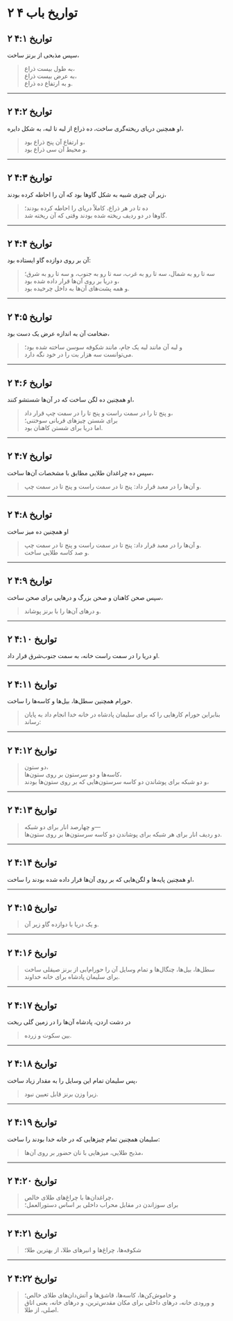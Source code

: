 # ۲ تواریخ باب ۴

## ۲ تواریخ ۴:۱

سپس مذبحی از برنز ساخت،

> به طول بیست ذراع،  
> به عرض بیست ذراع،  
> و به ارتفاع ده ذراع.

---

## ۲ تواریخ ۴:۲

او همچنین دریای ریخته‌گری ساخت، ده ذراع از لبه تا لبه، به شکل دایره،

> و ارتفاع آن پنج ذراع بود،  
> و محیط آن سی ذراع بود.

---

## ۲ تواریخ ۴:۳

زیر آن چیزی شبیه به شکل گاوها بود که آن را احاطه کرده بودند،

> ده تا در هر ذراع، کاملاً دریای را احاطه کرده بودند؛  
> گاوها در دو ردیف ریخته شده بودند وقتی که آن ریخته شد.

---

## ۲ تواریخ ۴:۴

آن بر روی دوازده گاو ایستاده بود:

> سه تا رو به شمال، سه تا رو به غرب، سه تا رو به جنوب، و سه تا رو به شرق؛  
> و دریا بر روی آن‌ها قرار داده شده بود،  
> و همه پشت‌های آن‌ها به داخل چرخیده بود.

---

## ۲ تواریخ ۴:۵

ضخامت آن به اندازه عرض یک دست بود،

> و لبه آن مانند لبه یک جام، مانند شکوفه سوسن ساخته شده بود؛  
> می‌توانست سه هزار بت را در خود نگه دارد.

---

## ۲ تواریخ ۴:۶

او همچنین ده لگن ساخت که در آن‌ها شستشو کنند،

> و پنج تا را در سمت راست و پنج تا را در سمت چپ قرار داد،  
> برای شستن چیزهای قربانی سوختنی؛  
> اما دریا برای شستن کاهنان بود.

---

## ۲ تواریخ ۴:۷

سپس ده چراغدان طلایی مطابق با مشخصات آن‌ها ساخت،

> و آن‌ها را در معبد قرار داد: پنج تا در سمت راست و پنج تا در سمت چپ.

---

## ۲ تواریخ ۴:۸

او همچنین ده میز ساخت

> و آن‌ها را در معبد قرار داد: پنج تا در سمت راست و پنج تا در سمت چپ.  
> و صد کاسه طلایی ساخت.

---

## ۲ تواریخ ۴:۹

سپس صحن کاهنان و صحن بزرگ و درهایی برای صحن ساخت،

> و درهای آن‌ها را با برنز پوشاند.

---

## ۲ تواریخ ۴:۱۰

او دریا را در سمت راست خانه، به سمت جنوب‌شرق قرار داد.

---

## ۲ تواریخ ۴:۱۱

حورام همچنین سطل‌ها، بیل‌ها و کاسه‌ها را ساخت.

> بنابراین حورام کارهایی را که برای سلیمان پادشاه در خانه خدا انجام داد به پایان رساند:

---

## ۲ تواریخ ۴:۱۲

> دو ستون،  
> کاسه‌ها و دو سرستون بر روی ستون‌ها،  
> و دو شبکه برای پوشاندن دو کاسه سرستون‌هایی که بر روی ستون‌ها بودند،

---

## ۲ تواریخ ۴:۱۳

> و چهارصد انار برای دو شبکه—  
> دو ردیف انار برای هر شبکه برای پوشاندن دو کاسه سرستون‌ها بر روی ستون‌ها.

---

## ۲ تواریخ ۴:۱۴

او همچنین پایه‌ها و لگن‌هایی که بر روی آن‌ها قرار داده شده بودند را ساخت،

---

## ۲ تواریخ ۴:۱۵

> و یک دریا با دوازده گاو زیر آن.

---

## ۲ تواریخ ۴:۱۶

> سطل‌ها، بیل‌ها، چنگال‌ها و تمام وسایل آن را حورام‌ابی از برنز صیقلی ساخت  
> برای سلیمان پادشاه برای خانه خداوند.

---

## ۲ تواریخ ۴:۱۷

در دشت اردن، پادشاه آن‌ها را در زمین گلی ریخت

> بین سکوت و زرده.

---

## ۲ تواریخ ۴:۱۸

پس سلیمان تمام این وسایل را به مقدار زیاد ساخت،

> زیرا وزن برنز قابل تعیین نبود.

---

## ۲ تواریخ ۴:۱۹

سلیمان همچنین تمام چیزهایی که در خانه خدا بودند را ساخت:

> مذبح طلایی، میزهایی با نان حضور بر روی آن‌ها،

---

## ۲ تواریخ ۴:۲۰

> چراغدان‌ها با چراغ‌های طلای خالص،  
> برای سوزاندن در مقابل محراب داخلی بر اساس دستورالعمل؛

---

## ۲ تواریخ ۴:۲۱

> شکوفه‌ها، چراغ‌ها و انبرهای طلا، از بهترین طلا؛

---

## ۲ تواریخ ۴:۲۲

> و خاموش‌کن‌ها، کاسه‌ها، قاشق‌ها و آتش‌دان‌های طلای خالص؛  
> و ورودی خانه، درهای داخلی برای مکان مقدس‌ترین، و درهای خانه، یعنی اتاق اصلی، از طلا.
